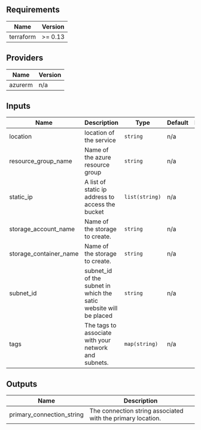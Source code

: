 ## Requirements

| Name | Version |
|------|---------|
| terraform | >= 0.13 |

## Providers

| Name | Version |
|------|---------|
| azurerm | n/a |

## Inputs

| Name | Description | Type | Default | Required |
|------|-------------|------|---------|:--------:|
| location | location of the service | `string` | n/a | yes |
| resource\_group\_name | Name of the azure resource group | `string` | n/a | yes |
| static\_ip | A list of static ip address to access the bucket | `list(string)` | n/a | yes |
| storage\_account\_name | Name of the storage to create. | `string` | n/a | yes |
| storage\_container\_name | Name of the storage to create. | `string` | n/a | yes |
| subnet\_id | subnet\_id of the subnet in which the satic website will be placed | `string` | n/a | yes |
| tags | The tags to associate with your network and subnets. | `map(string)` | n/a | yes |

## Outputs

| Name | Description |
|------|-------------|
| primary\_connection\_string | The connection string associated with the primary location. |

